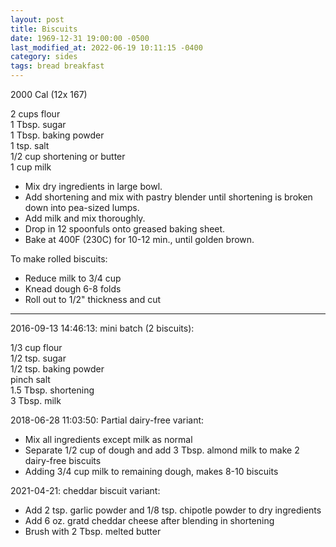 ```yaml
---
layout: post
title: Biscuits
date: 1969-12-31 19:00:00 -0500
last_modified_at: 2022-06-19 10:11:15 -0400
category: sides
tags: bread breakfast
---
```

2000 Cal (12x 167)
  
2 cups flour  
1 Tbsp. sugar  
1 Tbsp. baking powder  
1 tsp. salt  
1/2 cup shortening or butter  
1 cup milk  

* Mix dry ingredients in large bowl.  
* Add shortening and mix with pastry blender until shortening is broken down into pea-sized lumps.  
* Add milk and mix thoroughly.  
* Drop in 12 spoonfuls onto greased baking sheet.  
* Bake at 400F (230C) for 10-12 min., until golden brown.  

To make rolled biscuits:
* Reduce milk to 3/4 cup
* Knead dough 6-8 folds
* Roll out to 1/2" thickness and cut

---

2016-09-13 14:46:13: mini batch (2 biscuits):

1/3 cup flour  
1/2 tsp. sugar  
1/2 tsp. baking powder  
pinch salt  
1.5 Tbsp. shortening  
3 Tbsp. milk

2018-06-28 11:03:50: Partial dairy-free variant:

* Mix all ingredients except milk as normal
* Separate 1/2 cup of dough and add 3 Tbsp. almond milk to make 2 dairy-free biscuits
* Adding 3/4 cup milk to remaining dough, makes 8-10 biscuits

2021-04-21: cheddar biscuit variant:

* Add 2 tsp. garlic powder and 1/8 tsp. chipotle powder to dry ingredients
* Add 6 oz. gratd cheddar cheese after blending in shortening
* Brush with 2 Tbsp. melted butter

